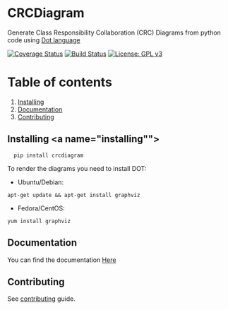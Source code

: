 # CRCDiagram  

Generate Class Responsibility Collaboration (CRC) Diagrams from python code using [Dot language](http://www.graphviz.org/doc/info/lang.html)

[![Coverage Status](https://coveralls.io/repos/github/IuryAlves/CRCDiagram/badge.svg?branch=master)](https://coveralls.io/github/IuryAlves/CRCDiagram?branch=master)
[![Build Status](https://travis-ci.org/IuryAlves/CRCDiagram.svg?branch=master)](https://travis-ci.org/IuryAlves/CRCDiagram)
[![License: GPL v3](https://img.shields.io/badge/License-GPL%20v3-blue.svg)](http://www.gnu.org/licenses/gpl-3.0)

# Table of contents
1. [Installing](#installing)
2. [Documentation](#notes_and_documentation)
3. [Contributing](#contributing)


## Installing <a name="installing""></a>

      pip install crcdiagram


To render the diagrams you need to install DOT:
* Ubuntu/Debian:

`apt-get update && apt-get install graphviz`

* Fedora/CentOS:

`yum install graphviz`

## Documentation <a name="documentation"></a>

You can find the documentation [Here](https://crcdiagram.github.io)
## Contributing <a name='contributing'></a>

See [contributing](CONTRIBUTING.md) guide.
